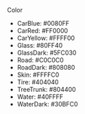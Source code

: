 Color
- CarBlue: #0080FF
- CarRed: #FF0000
- CarYellow: #FFFF00
- Glass: #80FF40
- GlassDark: #5FC030
- Road: #C0C0C0
- RoadDark: #808080
- Skin: #FFFFC0
- Tire: #404040
- TreeTrunk: #804400
- Water: #40FFFF
- WaterDark: #30BFC0
